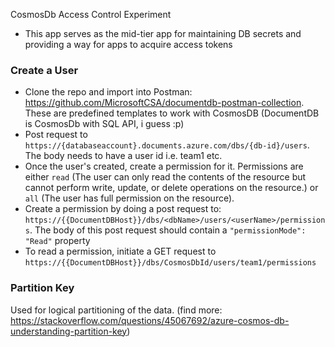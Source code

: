 CosmosDb Access Control Experiment

* This app serves as the mid-tier app for maintaining DB secrets and providing a way for apps to acquire access tokens

### Create a User
* Clone the repo and import into Postman: https://github.com/MicrosoftCSA/documentdb-postman-collection. These are predefined templates to work with CosmosDB (DocumentDB is CosmosDb with SQL API, i guess :p)
* Post request to `https://{databaseaccount}.documents.azure.com/dbs/{db-id}/users`. The body needs to have a user id i.e. team1 etc.
* Once the user's created, create a permission for it. Permissions are either `read` (The user can only read the contents of the resource but cannot perform write, update, or delete operations on the resource.) or `all` (The user has full permission on the resource).
* Create a permission by doing a post request to: `https://{{DocumentDBHost}}/dbs/<dbName>/users/<userName>/permissions`. The body of this post request should contain a `"permissionMode": "Read"` property
* To read a permission, initiate a GET request to `https://{{DocumentDBHost}}/dbs/CosmosDbId/users/team1/permissions`

### Partition Key
Used for logical partitioning of the data. (find more: https://stackoverflow.com/questions/45067692/azure-cosmos-db-understanding-partition-key)